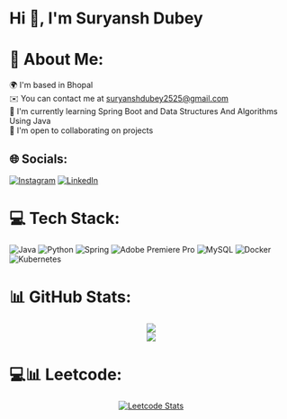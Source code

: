 # Hi 👋, I'm Suryansh Dubey

# 💫 About Me:
🌍 I'm based in Bhopal<br>✉️ You can contact me at suryanshdubey2525@gmail.com<br>🧠 I'm currently learning Spring Boot and Data Structures And Algorithms Using Java<br>🤝 I'm open to collaborating on projects<br>


## 🌐 Socials:
[![Instagram](https://img.shields.io/badge/Instagram-%23E4405F.svg?logo=Instagram&logoColor=white)](https://instagram.com/smol_hammy_) [![LinkedIn](https://img.shields.io/badge/LinkedIn-%230077B5.svg?logo=linkedin&logoColor=white)](https://linkedin.com/in/suryansh-dubey-271418285) 

# 💻 Tech Stack:
![Java](https://img.shields.io/badge/java-%23ED8B00.svg?style=flat-square&logo=openjdk&logoColor=white) ![Python](https://img.shields.io/badge/python-3670A0?style=flat-square&logo=python&logoColor=ffdd54) ![Spring](https://img.shields.io/badge/spring-%236DB33F.svg?style=flat-square&logo=spring&logoColor=white) ![Adobe Premiere Pro](https://img.shields.io/badge/Adobe%20Premiere%20Pro-9999FF.svg?style=flat-square&logo=Adobe%20Premiere%20Pro&logoColor=white) ![MySQL](https://img.shields.io/badge/mysql-%2300000f.svg?style=flat-square&logo=mysql&logoColor=white) ![Docker](https://img.shields.io/badge/docker-%230db7ed.svg?style=flat-square&logo=docker&logoColor=white) ![Kubernetes](https://img.shields.io/badge/kubernetes-%23326ce5.svg?style=flat-square&logo=kubernetes&logoColor=white)

# 📊 GitHub Stats:
<div align="center">

  <div>
    <img src="https://github-readme-stats.vercel.app/api?username=smolsuryansh&theme=gruvbox&hide_border=false&include_all_commits=false&count_private=false">
  </div>

  <div>
    <img src="https://github-readme-streak-stats.herokuapp.com/?user=smolsuryansh&theme=gruvbox&hide_border=false">
</div>

</div>

<!-- ![](https://github-readme-stats.vercel.app/api/top-langs/?username=smolsuryansh&theme=dark&hide_border=false&include_all_commits=false&count_private=false&layout=compact) -->

# 💻📊 Leetcode:

<!-- [![Leetcode Stats](https://leetcard.jacoblin.cool/smolhammy)](https://leetcode.com/smolhammy) -->

<div align="center">
  <a href="https://leetcode.com/smolhammy">
    <img src="https://leetcard.jacoblin.cool/smolhammy?theme=nord" alt="Leetcode Stats">
  </a>
</div>



